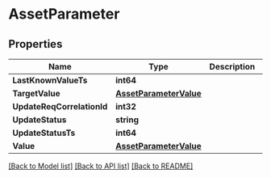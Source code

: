 # AssetParameter

## Properties

Name | Type | Description | Notes
------------ | ------------- | ------------- | -------------
**LastKnownValueTs** | **int64** |  | [optional] 
**TargetValue** | [**AssetParameterValue**](AssetParameterValue.md) |  | [optional] 
**UpdateReqCorrelationId** | **int32** |  | [optional] 
**UpdateStatus** | **string** |  | [optional] 
**UpdateStatusTs** | **int64** |  | [optional] 
**Value** | [**AssetParameterValue**](AssetParameterValue.md) |  | [optional] 

[[Back to Model list]](../README.md#documentation-for-models) [[Back to API list]](../README.md#documentation-for-api-endpoints) [[Back to README]](../README.md)


